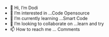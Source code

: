 - 👋 Hi, I’m Dodi
- 👀 I’m interested in ...Code Opensource 
- 🌱 I’m currently learning ...Smart Code
- 💞️ I’m looking to collaborate on ...learn and try
- 📫 How to reach me ... Comments

<!---
gsimples/gsimples is a ✨ special ✨ repository because its `README.md` (this file) appears on your GitHub profile.
You can click the Preview link to take a look at your changes.
--->
